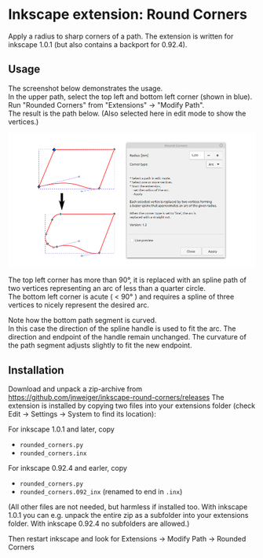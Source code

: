 # Inkscape extension: Round Corners
Apply a radius to sharp corners of a path.
The extension is written for inkscape 1.0.1 (but also contains a backport for 0.92.4).

## Usage
The screenshot below demonstrates the usage.<br>
In the upper path, select the top left and bottom left corner (shown in blue).<br>
Run "Rounded Corners" from "Extensions" -> "Modify Path".<br>
The result is the path below. (Also selected here in edit mode to show the vertices.)

[![screenshot](doc/slanted_rect.png)](https://github.com/jnweiger/inkscape-round-corners/releases)


The top left corner has more than 90°, it is replaced with an spline path of two vertices representing an arc of less than a quarter circle.<br>
The bottom left corner is acute ( < 90° ) and requires a spline of three vertices to nicely represent the desired arc.

Note how the bottom path segment is curved.<br>
In this case the direction of the spline handle is used to fit the arc. The direction and endpoint of the handle remain unchanged.
The curvature of the path segment adjusts slightly to fit the new endpoint.

## Installation

Download and unpack a zip-archive from https://github.com/jnweiger/inkscape-round-corners/releases
The extension is installed by copying two files into your extensions folder (check Edit -> Settings -> System to find its location):

For inkscape 1.0.1 and later, copy
* `rounded_corners.py`
* `rounded_corners.inx`

For inkscape 0.92.4 and earler, copy
* `rounded_corners.py`
* `rounded_corners.092_inx` (renamed to end in `.inx`)

(All other files are not needed, but harmless if installed too.
With inkscape 1.0.1 you can e.g. unpack the entire zip as a subfolder into your extensions folder.
With inkscape 0.92.4 no subfolders are allowed.)

Then restart inkscape and look for Extensions -> Modify Path -> Rounded Corners
